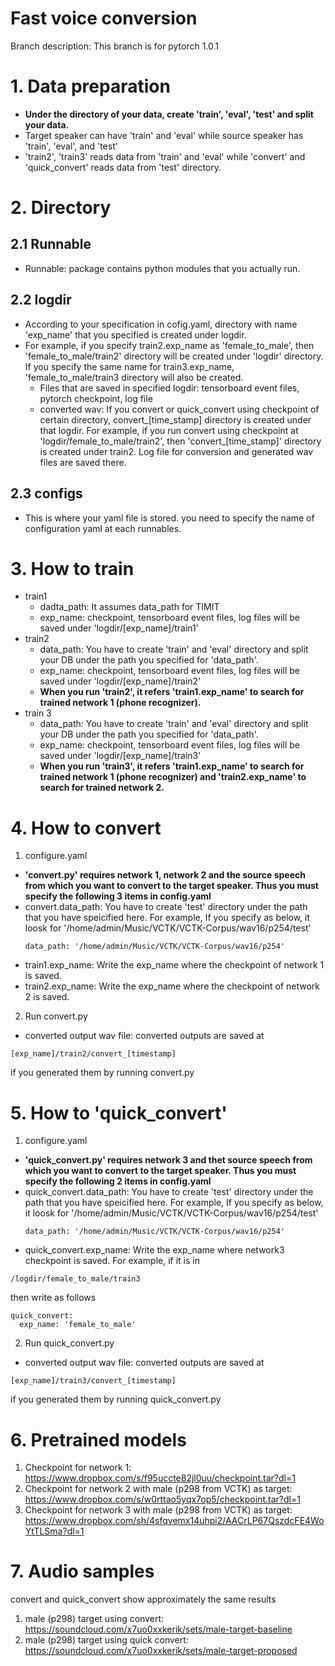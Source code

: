 Fast voice conversion
=================
Branch description: This branch is for pytorch 1.0.1
# 1. Data preparation
* **Under the directory of your data, create 'train', 'eval', 'test' and split your data.**
* Target speaker can have 'train' and 'eval' while source speaker has 'train', 'eval', and 'test'
* 'train2', 'train3' reads data from 'train' and 'eval' while 'convert' and 'quick_convert' reads data from 'test' directory. 
# 2. Directory 
## 2.1 Runnable
* Runnable: package contains python modules that you actually run.
## 2.2 logdir
* According to your specification in cofig.yaml, directory with name 'exp_name' that you specified is created under logdir. 
* For example, if you specify train2.exp_name as 'female_to_male', then 'female_to_male/train2' directory will be created under 'logdir' directory. If you specify the same name for train3.exp_name, 'female_to_male/train3 directory will also be created. 
  * Files that are saved in specified logdir: tensorboard event files, pytorch checkpoint, log file
  * converted wav: If you convert or quick_convert using checkpoint of certain directory, convert_[time_stamp] directory is created under that logdir. For example, if you run convert using checkpoint at 'logdir/female_to_male/train2', then 'convert_[time_stamp]' directory is created under train2. Log file for conversion and generated wav files are saved there.
## 2.3 configs
* This is where your yaml file is stored. you need to specify the name of configuration yaml at each runnables.
# 3. How to train
* train1
  * dadta_path: It assumes data_path for TIMIT
  * exp_name: checkpoint, tensorboard event files, log files will be saved under 'logdir/[exp_name]/train1'
* train2
  * data_path: You have to create 'train' and 'eval' directory and split your DB under the path you specified for 'data_path'.
  * exp_name: checkpoint, tensorboard event files, log files will be saved under 'logdir/[exp_name]/train2'
  * **When you run 'train2', it refers 'train1.exp_name' to search for trained network 1 (phone recognizer).**
* train 3
  * data_path: You have to create 'train' and 'eval' directory and split your DB under the path you specified for 'data_path'.
  * exp_name: checkpoint, tensorboard event files, log files will be saved under 'logdir/[exp_name]/train3'
  * **When you run 'train3', it refers 'train1.exp_name' to search for trained network 1 (phone recognizer) and 'train2.exp_name' to search for trained network 2.**
# 4. How to convert
1. configure.yaml
  * **'convert.py' requires network 1, network 2 and the source speech from which you want to convert to the target speaker. Thus you must specify the following 3 items in config.yaml**
  * convert.data_path: You have to create 'test' directory under the path that you have speicified here. For example, If you specify as below, it loosk for '/home/admin/Music/VCTK/VCTK-Corpus/wav16/p254/test'
     ```
     data_path: '/home/admin/Music/VCTK/VCTK-Corpus/wav16/p254'
     ```
  * train1.exp_name: Write the exp_name where the checkpoint of network 1 is saved.
  * train2.exp_name: Write the exp_name where the checkpoint of network 2 is saved.
2.  Run convert.py
  * converted output wav file: converted outputs are saved at 
  ```
  [exp_name]/train2/convert_[timestamp]
  ```
  if you generated them by running convert.py
# 5. How to 'quick_convert'
1. configure.yaml
  * **'quick_convert.py' requires network 3 and thet source speech from which you want to convert to the target speaker. Thus you must specify the following 2 items in config.yaml**
  * quick_convert.data_path: You have to create 'test' directory under the path that you have speicified here. For example, If you specify as below, it loosk for '/home/admin/Music/VCTK/VCTK-Corpus/wav16/p254/test'
     ```
     data_path: '/home/admin/Music/VCTK/VCTK-Corpus/wav16/p254'
     ```
  * quick_convert.exp_name: Write the exp_name where network3 checkpoint is saved. 
  For example, if it is in 
  ```
  /logdir/female_to_male/train3
  ```
  then write as follows
  ```
  quick_convert:
    exp_name: 'female_to_male'
  ```
2. Run quick_convert.py
  * converted output wav file: converted outputs are saved at 
  ```
  [exp_name]/train3/convert_[timestamp]
  ```
  if you generated them by running quick_convert.py
# 6. Pretrained models
1. Checkpoint for network 1: https://www.dropbox.com/s/f95uccte82jl0uu/checkpoint.tar?dl=1
2. Checkpoint for network 2 with male (p298 from VCTK) as target: https://www.dropbox.com/s/w0rttao5yqx7op5/checkpoint.tar?dl=1
3. Checkpoint for network 3 with male (p298 from VCTK) as target: https://www.dropbox.com/sh/4sfqvemx14uhpi2/AACrLP67QszdcFE4WoYtTLSma?dl=1
# 7. Audio samples
convert and quick_convert show approximately the same results
1. male (p298) target using convert: https://soundcloud.com/x7uo0xxkerik/sets/male-target-baseline
2. male (p298) target using quick convert: https://soundcloud.com/x7uo0xxkerik/sets/male-target-proposed
